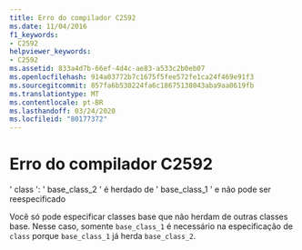 ```yaml
---
title: Erro do compilador C2592
ms.date: 11/04/2016
f1_keywords:
- C2592
helpviewer_keywords:
- C2592
ms.assetid: 833a4d7b-66ef-4d4c-ae83-a533c2b0eb07
ms.openlocfilehash: 914a03772b7c1675f5fee572fe1ca24f469e91f3
ms.sourcegitcommit: 857fa6b530224fa6c18675138043aba9aa0619fb
ms.translationtype: MT
ms.contentlocale: pt-BR
ms.lasthandoff: 03/24/2020
ms.locfileid: "80177372"
---
```

# <a name="compiler-error-c2592"></a>Erro do compilador C2592

' class ': ' base_class_2 ' é herdado de ' base_class_1 ' e não pode ser reespecificado

Você só pode especificar classes base que não herdam de outras classes base. Nesse caso, somente `base_class_1` é necessário na especificação de `class` porque `base_class_1` já herda `base_class_2`.

